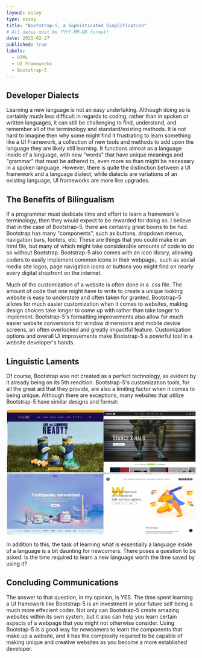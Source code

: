 ```yaml
---
layout: essay
type: essay
title: "Bootstrap-5, a Sophisticated Simplification"
# All dates must be YYYY-MM-DD format!
date: 2025-02-27
published: true
labels:
  - HTML
  - UI Frameworks
  - Bootstrap-5
---
```


## Developer Dialects

  Learning a new language is not an easy undertaking. Although doing so is certainly much less difficult in regards to coding, rather than in spoken or written languages, it can still be challenging to find, understand, and remember all of the terminology and standard/existing methods. It is not hard to imagine then why some might find it frustrating to learn something like a UI Framework, a collection of new tools and methods to add upon the language they are likely still learning. It functions almost as a language inside of a language, with new "words" that have unique meanings and "grammar" that must be adhered to, even more so than might be necessary in a spoken language. However, there is quite the distinction between a UI framework and a language dialect; while dialects are variations of an existing language, UI frameworks are more like upgrades. 

## The Benefits of Bilingualism

  If a programmer must dedicate time and effort to learn a framework's terminology, then they would expect to be rewarded for doing so. I believe that in the case of Bootstrap-5, there are certainly great boons to be had. Bootstrap has many "components", such as buttons, dropdown menus, navigation bars, footers, etc. These are things that you could make in an html file, but many of which might take considerable amounts of code to do so without Bootstrap. Bootstrap-5 also comes with an icon library, allowing coders to easily implement common icons in their webpage，such as social media site logos, page navigation icons or buttons you might find on nearly every digital shopfront on the internet.

  Much of the customization of a website is often done in a .css file. The amount of code that one might have to write to create a unique looking website is easy to understate and often taken for granted. Bootstrap-5 allows for much easier customization when it comes to websites, making design choices take longer to come up with rather than take longer to implement. Bootstrap-5's formatting improvements also allow for much easier website conversions for window dimensions and mobile device screens, an often overlooked and greatly impactful feature. Customization options and overall UI improvements make Bootstrap-5 a powerful tool in a website developer's hands.

## Linguistic Laments

  Of course, Bootstrap was not created as a perfect technology, as evident by it already being on its 5th rendition. Bootstrap-5's customization tools, for all the great aid that they provide, are also a limiting factor when it comes to being unique. Although there are exceptions, many websites that utilize Bootstrap-5 have similar designs and format:

<div style="text-align: center;">
  <img src="../img/BootstrapWebsites.jpg" width="500px" alt="Similar Websites">
</div>

  In addition to this, the task of learning what is essentially a language inside of a language is a bit daunting for newcomers. There poses a question to be asked: Is the time required to learn a new language worth the time saved by using it? 

## Concluding Communications

  The answer to that question, in my opinion, is YES. The time spent learning a UI framework like Bootstrap-5 is an investment in your future self being a much more effecient coder. Not only can Bootstrap-5 create amazing websites within its own system, but it also can help you learn certain aspects of a webpage that you might not otherwise consider. Using Bootstap-5 is a good way for newcomers to learn the components that make up a website, and it has the complexity required to be capable of making unique and creative websites as you become a more established developer.
